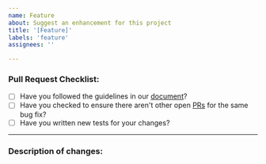```yaml
---
name: Feature
about: Suggest an enhancement for this project
title: '[Feature]'
labels: 'feature'
assignees: ''

---
```


### Pull Request Checklist:

* [ ] Have you followed the guidelines in our [document](https://smarthub-io.github.io/SmartHub-Docs/docs/how-to-contribute/)?
* [ ] Have you checked to ensure there aren't other open [PRs](https://github.com/maxstue/homely/pulls) for the same bug fix?
* [ ] Have you written new tests for your changes?

---

### Description of changes:
